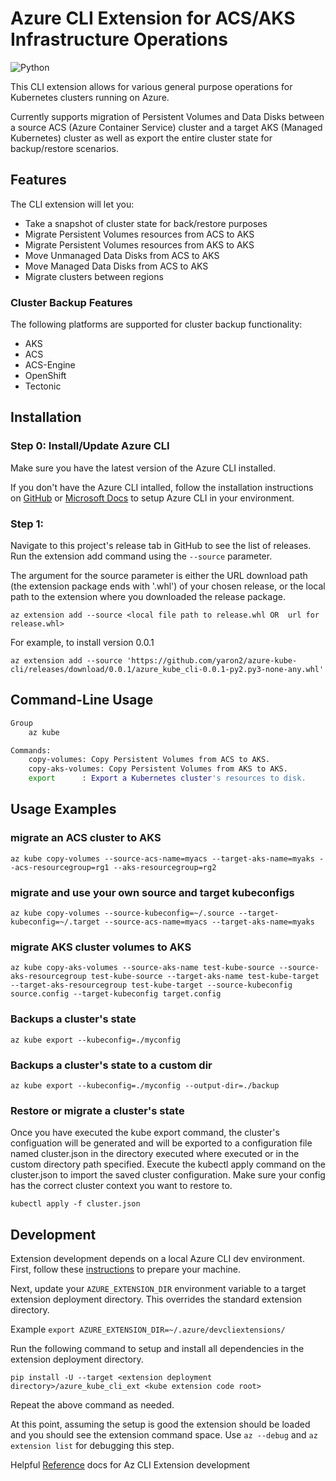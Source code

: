 # Azure CLI Extension for ACS/AKS Infrastructure Operations

![Python](https://img.shields.io/pypi/pyversions/azure-cli.svg?maxAge=2592000)

This CLI extension allows for various general purpose operations for Kubernetes clusters running on Azure.

Currently supports migration of Persistent Volumes and Data Disks between a source ACS (Azure Container Service) cluster and a target AKS (Managed Kubernetes) cluster as well as export the entire cluster state for backup/restore scenarios.

## Features

The CLI extension will let you:

- Take a snapshot of cluster state for back/restore purposes
- Migrate Persistent Volumes resources from ACS to AKS
- Migrate Persistent Volumes resources from AKS to AKS
- Move Unmanaged Data Disks from ACS to AKS 
- Move Managed Data Disks from ACS to AKS
- Migrate clusters between regions

### Cluster Backup Features

The following platforms are supported for cluster backup functionality:

- AKS
- ACS
- ACS-Engine
- OpenShift
- Tectonic

## Installation

### Step 0: Install/Update Azure CLI

Make sure you have the latest version of the Azure CLI installed.

If you don't have the Azure CLI intalled, follow the installation instructions on [GitHub](https://github.com/Azure/azure-cli) or [Microsoft Docs](https://docs.microsoft.com/en-us/cli/azure/install-azure-cli?view=azure-cli-latest) to setup Azure CLI in your environment.

### Step 1: 

Navigate to this project's release tab in GitHub to see the list of releases. Run the extension add command using the `--source` parameter.

The argument for the source parameter is either the URL download path (the extension package ends with '.whl') of your chosen release, or the local path to the extension where you downloaded the release package.

`az extension add --source <local file path to release.whl OR  url for release.whl>`

For example, to install version 0.0.1

`az extension add --source 'https://github.com/yaron2/azure-kube-cli/releases/download/0.0.1/azure_kube_cli-0.0.1-py2.py3-none-any.whl'`

## Command-Line Usage

```bash
Group
    az kube

Commands:
    copy-volumes: Copy Persistent Volumes from ACS to AKS.
    copy-aks-volumes: Copy Persistent Volumes from AKS to AKS.
    export      : Export a Kubernetes cluster's resources to disk.
```

## Usage Examples

### migrate an ACS cluster to AKS

`az kube copy-volumes --source-acs-name=myacs --target-aks-name=myaks --acs-resourcegroup=rg1 --aks-resourcegroup=rg2`

### migrate and use your own source and target kubeconfigs

`az kube copy-volumes --source-kubeconfig=~/.source --target-kubeconfig=~/.target --source-acs-name=myacs --target-aks-name=myaks`

### migrate AKS cluster volumes to AKS

`az kube copy-aks-volumes --source-aks-name test-kube-source --source-aks-resourcegroup test-kube-source --target-aks-name test-kube-target --target-aks-resourcegroup test-kube-target --source-kubeconfig source.config --target-kubeconfig target.config`

### Backups a cluster's state

`az kube export --kubeconfig=./myconfig`

### Backups a cluster's state to a custom dir

`az kube export --kubeconfig=./myconfig --output-dir=./backup`

### Restore or migrate a cluster's state

Once you have executed the kube export command, the cluster's configuation will be generated and will be exported to a configuration file named cluster.json in the directory executed where executed or in the custom directory path specified. Execute the kubectl apply command on the cluster.json to import the saved cluster configuration. Make sure your config has the correct cluster context you want to restore to.

`kubectl apply -f cluster.json`

## Development

Extension development depends on a local Azure CLI dev environment. First, follow these [instructions](https://github.com/Azure/azure-cli/blob/master/doc/configuring_your_machine.md) to prepare your machine.

Next, update your `AZURE_EXTENSION_DIR` environment variable to a target extension deployment directory. This overrides the standard extension directory.

Example `export AZURE_EXTENSION_DIR=~/.azure/devcliextensions/`

Run the following command to setup and install all dependencies in the extension deployment directory.

`pip install -U --target <extension deployment directory>/azure_kube_cli_ext <kube extension code root>`

Repeat the above command as needed.

At this point, assuming the setup is good the extension should be loaded and you should see the extension command space. Use `az --debug` and `az extension list` for debugging this step.

Helpful [Reference](https://github.com/Azure/azure-cli/tree/master/doc/extensions) docs for Az CLI Extension development
